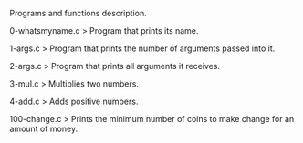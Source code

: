 Programs and functions description.

0-whatsmyname.c > Program that prints its name.

1-args.c > Program that prints the number of arguments passed into it.

2-args.c > Program that prints all arguments it receives.

3-mul.c > Multiplies two numbers.

4-add.c > Adds positive numbers.

100-change.c > Prints the minimum number of coins to make change for an amount of money.
